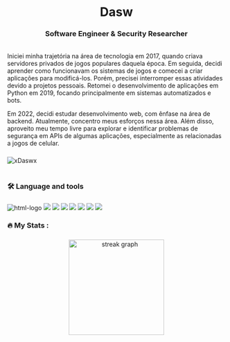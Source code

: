 <h1 align="center">Dasw</h1>
<h3 align="center">Software Engineer & Security Researcher</h3>

</br>
Iniciei minha trajetória na área de tecnologia em 2017, quando criava servidores privados de jogos populares daquela época. Em seguida, decidi aprender como funcionavam os sistemas de jogos e comecei a criar aplicações para modificá-los. Porém, precisei interromper essas atividades  devido a projetos pessoais. Retomei o desenvolvimento de aplicações em Python em 2019, focando principalmente em sistemas automatizados e bots.

Em 2022, decidi estudar desenvolvimento web, com ênfase na área de backend.  Atualmente, concentro meus esforços nessa área. Além disso, aproveito meu tempo livre para explorar e identificar problemas de segurança em APIs de algumas aplicações, especialmente as relacionadas a jogos de celular.


###

<div align="center">
  <p align="left"> <img src="https://komarev.com/ghpvc/?username=xdaswx&label=Profile%20views&color=0e75b6&style=flat" alt="xDaswx" /> </p>
</div>

###

<h1 align="center"></h1>

###
###

<h3 align="left">🛠 Language and tools</h3>

###

<div align="left">
   <img src="https://img.shields.io/badge/Node.js-43853D?style=for-the-badge&logo=node.js&logoColor=white" alt="html-logo"/> 
   <img src="https://img.shields.io/badge/TypeScript-007ACC?style=for-the-badge&logo=typescript&logoColor=white"/> 
   <img src="https://img.shields.io/badge/javascript-e2cc73?style=for-the-badge&logo=javascript&logoColor=fffef9"/>
   <img src="https://img.shields.io/badge/Express.js-404D59?style=for-the-badge"/>
   <img src="https://img.shields.io/badge/PostgreSQL-316192?style=for-the-badge&logo=postgresql&logoColor=white"/>
   <img src="https://img.shields.io/badge/python-3670A0?style=for-the-badge&logo=python&logoColor=ffdd54"/>
   <img src="https://img.shields.io/badge/c%23-%23239120.svg?style=for-the-badge&logo=c-sharp&logoColor=white"/>
   <img src="https://img.shields.io/badge/Kali_Linux-557C94?style=for-the-badge&logo=kali-linux&logoColor=white"/>

</div>

###

<h3 align="left">🔥  My Stats :</h3>

###

<div align="center">
  <img src="https://streak-stats.demolab.com?user=xdaswx&locale=en&mode=daily&theme=dark&hide_border=false&border_radius=5&order=3" height="220" alt="streak graph"  />
</div>

###

 


